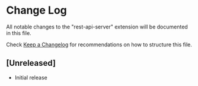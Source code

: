 # Change Log

All notable changes to the "rest-api-server" extension will be documented in this file.

Check [Keep a Changelog](http://keepachangelog.com/) for recommendations on how to structure this file.

## [Unreleased]

- Initial release